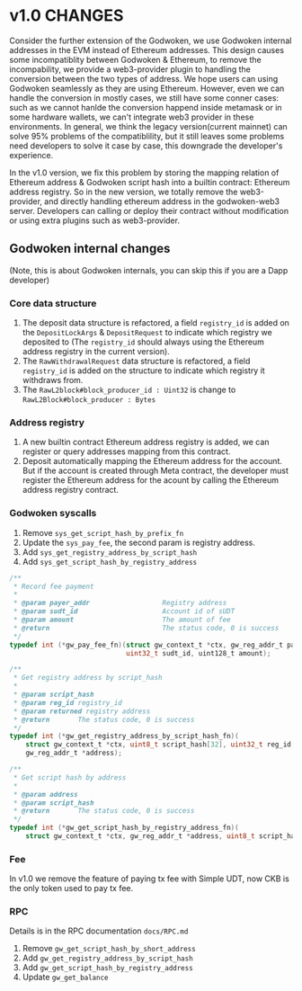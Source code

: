 # v1.0 CHANGES

Consider the further extension of the Godwoken, we use Godwoken internal addresses in the EVM instead of Ethereum addresses. This design causes some incompatiblity between Godwoken & Ethereum, to remove the incompability, we provide a web3-provider plugin to handling the conversion between the two types of address. We hope users can using Godwoken seamlessly as they are using Ethereum. However, even we can handle the conversion in mostly cases, we still have some conner cases: such as we cannot hanlde the conversion happend inside metamask or in some hardware wallets, we can't integrate web3 provider in these environments. In general, we think the legacy version(current mainnet) can solve 95% problems of the compatiblility, but it still leaves some problems need developers to solve it case by case, this downgrade the developer's experience.

In the v1.0 version, we fix this problem by storing the mapping relation of Ethereum address & Godwoken script hash into a builtin contract: Ethereum address registry. So in the new version, we totally remove the web3-provider, and directly handling ethereum address in the godwoken-web3 server. Developers can calling or deploy their contract without modification or using extra plugins such as web3-provider.

## Godwoken internal changes

(Note, this is about Godwoken internals, you can skip this if you are a Dapp developer)

### Core data structure

1. The deposit data structure is refactored, a field `registry_id` is added on the `DepositLockArgs` & `DepositRequest` to indicate which registry we deposited to (The `registry_id` should always using the Ethereum address registry in the current version).
2. The `RawWithdrawalRequest` data structure is refactored, a field `registry_id` is added on the structure to indicate which registry it withdraws from.
3. The `RawL2block#block_producer_id : Uint32` is change to `RawL2Block#block_producer : Bytes`

### Address registry

1. A new builtin contract Ethereum address registry is added, we can register or query addresses mapping from this contract.
2. Deposit automatically mapping the Ethereum address for the account. But if the account is created through Meta contract, the developer must register the Ethereum address for the acount by calling the Ethereum address registry contract.

### Godwoken syscalls

1. Remove `sys_get_script_hash_by_prefix_fn`
2. Update the `sys_pay_fee`, the second param is registry address.
3. Add `sys_get_registry_address_by_script_hash`
4. Add `sys_get_script_hash_by_registry_address`

``` c
/**
 * Record fee payment
 *
 * @param payer_addr                  Registry address
 * @param sudt_id                     Account id of sUDT
 * @param amount                      The amount of fee
 * @return                            The status code, 0 is success
 */
typedef int (*gw_pay_fee_fn)(struct gw_context_t *ctx, gw_reg_addr_t payer_addr,
                             uint32_t sudt_id, uint128_t amount);

/**
 * Get registry address by script_hash
 *
 * @param script_hash
 * @param reg_id registry_id
 * @param returned registry address
 * @return       The status code, 0 is success
 */
typedef int (*gw_get_registry_address_by_script_hash_fn)(
    struct gw_context_t *ctx, uint8_t script_hash[32], uint32_t reg_id,
    gw_reg_addr_t *address);

/**
 * Get script hash by address
 *
 * @param address
 * @param script_hash
 * @return       The status code, 0 is success
 */
typedef int (*gw_get_script_hash_by_registry_address_fn)(
    struct gw_context_t *ctx, gw_reg_addr_t *address, uint8_t script_hash[32]);
```

### Fee

In v1.0 we remove the feature of paying tx fee with Simple UDT, now CKB is the only token used to pay tx fee.

### RPC

Details is in the RPC documentation `docs/RPC.md`

1. Remove `gw_get_script_hash_by_short_address`
2. Add `gw_get_registry_address_by_script_hash`
2. Add `gw_get_script_hash_by_registry_address`
3. Update `gw_get_balance`
